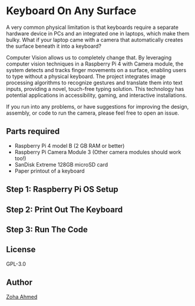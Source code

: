 # Keyboard On Any Surface
A very common physical limitation is that keyboards require a separate hardware device in PCs and an integrated one in laptops, which make them bulky. What if your laptop came with a camera that automatically creates the surface beneath it into a keyboard?

Computer Vision allows us to completely change that. By leveraging computer vision techniques in a Raspberry Pi 4 with Camera module, the system detects and tracks finger movements on a surface, enabling users to type without a physical keyboard. The project integrates image processing algorithms to recognize gestures and translate them into text inputs, providing a novel, touch-free typing solution. This technology has potential applications in accessibility, gaming, and interactive installations.

If you run into any problems, or have suggestions for improving the design, assembly, or code to run the camera, please feel free to open an issue.

## Parts required
- Raspberry Pi 4 model B (2 GB RAM or better)
- Raspberry Pi Camera Module 3 (Other camera modules should work too!)
- SanDisk Extreme 128GB microSD card
- Paper printout of a keyboard

## Step 1: Raspberry Pi OS Setup

## Step 2: Print Out The Keyboard

## Step 3: Run The Code

## License
GPL-3.0

## Author
[Zoha Ahmed](https://github.com/zoha-a)
